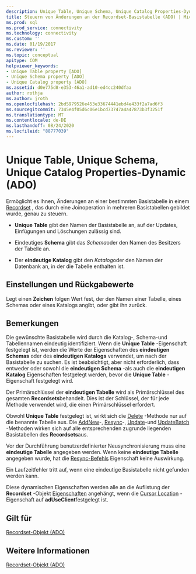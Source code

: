 ```yaml
---
description: Unique Table, Unique Schema, Unique Catalog Properties-Dynamic (ADO)
title: Steuern von Änderungen an der Recordset-Basistabelle (ADO) | Microsoft-Dokumentation
ms.prod: sql
ms.prod_service: connectivity
ms.technology: connectivity
ms.custom: ''
ms.date: 01/19/2017
ms.reviewer: ''
ms.topic: conceptual
apitype: COM
helpviewer_keywords:
- Unique Table property [ADO]
- Unique Schema property [ADO]
- Unique Catalog property [ADO]
ms.assetid: d0e775d8-e353-46a1-ad10-ed4cc240dfaa
author: rothja
ms.author: jroth
ms.openlocfilehash: 2bd5979526e453e33674441ebd4e433f2a7ad6f3
ms.sourcegitcommit: 7345e4f05d6c06e1bcd73747a4a47873b3f3251f
ms.translationtype: MT
ms.contentlocale: de-DE
ms.lasthandoff: 08/24/2020
ms.locfileid: "88777039"
---
```

# <a name="unique-table-unique-schema-unique-catalog-properties-dynamic-ado"></a>Unique Table, Unique Schema, Unique Catalog Properties-Dynamic (ADO)
Ermöglicht es Ihnen, Änderungen an einer bestimmten Basistabelle in einem [Recordset](./recordset-object-ado.md) , das durch eine Joinoperation in mehreren Basistabellen gebildet wurde, genau zu steuern.  
  
-   **Unique Table** gibt den Namen der Basistabelle an, auf der Updates, Einfügungen und Löschungen zulässig sind.  
  
-   Eindeutiges **Schema** gibt das *Schema*oder den Namen des Besitzers der Tabelle an.  
  
-   Der **eindeutige Katalog** gibt den *Katalog*oder den Namen der Datenbank an, in der die Tabelle enthalten ist.  
  
## <a name="settings-and-return-values"></a>Einstellungen und Rückgabewerte  
 Legt einen **Zeichen** folgen Wert fest, der den Namen einer Tabelle, eines Schemas oder eines Katalogs angibt, oder gibt ihn zurück.  
  
## <a name="remarks"></a>Bemerkungen  
 Die gewünschte Basistabelle wird durch die Katalog-, Schema-und Tabellennamen eindeutig identifiziert. Wenn die **Unique Table** -Eigenschaft festgelegt ist, werden die Werte der Eigenschaften des **eindeutigen Schemas** oder des **eindeutigen Katalogs** verwendet, um nach der Basistabelle zu suchen. Es ist beabsichtigt, aber nicht erforderlich, dass entweder oder sowohl die **eindeutigen Schema** -als auch die **eindeutigen Katalog** Eigenschaften festgelegt werden, bevor die **Unique Table** -Eigenschaft festgelegt wird.  
  
 Der Primärschlüssel der **eindeutigen Tabelle** wird als Primärschlüssel des gesamten **Recordsets**behandelt. Dies ist der Schlüssel, der für jede Methode verwendet wird, die einen Primärschlüssel erfordert.  
  
 Obwohl **Unique Table** festgelegt ist, wirkt sich die [Delete](./delete-method-ado-recordset.md) -Methode nur auf die benannte Tabelle aus. Die [AddNew](./addnew-method-ado.md)-, [Resync](./resync-method.md)-, [Update](./update-method.md)-und [UpdateBatch](./updatebatch-method.md) -Methoden wirken sich auf alle entsprechenden zugrunde liegenden Basistabellen des **Recordsets**aus.  
  
 Vor der Durchführung benutzerdefinierter Neusynchronisierung muss eine **eindeutige Tabelle** angegeben werden. Wenn keine **eindeutige Tabelle** angegeben wurde, hat die [Resync-Befehls](./resync-command-property-dynamic-ado.md) Eigenschaft keine Auswirkung.  
  
 Ein Laufzeitfehler tritt auf, wenn eine eindeutige Basistabelle nicht gefunden werden kann.  
  
 Diese dynamischen Eigenschaften werden alle an die Auflistung der **Recordset** -Objekt [Eigenschaften](./properties-collection-ado.md) angehängt, wenn die [Cursor Location](./cursorlocation-property-ado.md) -Eigenschaft auf **adUseClient**festgelegt ist.  
  
## <a name="applies-to"></a>Gilt für  
 [Recordset-Objekt (ADO)](./recordset-object-ado.md)  
  
## <a name="see-also"></a>Weitere Informationen  
 [Recordset-Objekt (ADO)](./recordset-object-ado.md)